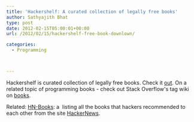 ```yaml
---
title: 'Hackershelf: A curated collection of legally free books'
author: Sathyajith Bhat
type: post
date: 2012-02-15T05:00:01+00:00
url: /2012/02/15/hackershelf-free-book-downlown/

categories:
  - Programming



---
```

Hackershelf is curated collection of legally free books. Check it <a href="https://hackershelf.com" target="_blank">out</a>. On a related topic of programming books - check out Stack Overflow's tag wiki on <a href="https://stackoverflow.com/tags/books/info" target="_blank">books</a>.

Related: <a title="HN Books" href="https://hn-books.com/" target="_blank">HN-Books</a>: a  listing all the books that hackers recommended to each other from the site [HackerNews][1].

 [1]: https://news.ycombinator.com/news
